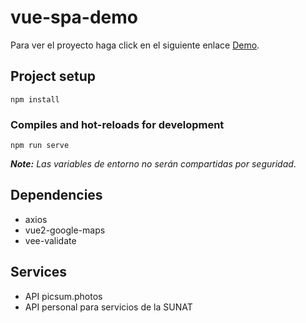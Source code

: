 # vue-spa-demo

Para ver el proyecto haga click en el siguiente enlace [Demo](https://demo.mitest.club "Click me").

## Project setup

```
npm install
```

### Compiles and hot-reloads for development

```
npm run serve
```

**_Note:_** _Las variables de entorno no serán compartidas por seguridad_.

## Dependencies

- axios
- vue2-google-maps
- vee-validate

## Services

- API picsum.photos
- API personal para servicios de la SUNAT
